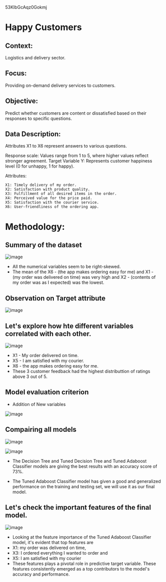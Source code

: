 53KIbGcAqz0Gokmj

# Happy Customers

## Context:
Logistics and delivery sector.

## Focus:
Providing on-demand delivery services to customers.

## Objective:
Predict whether customers are content or dissatisfied based on their responses to specific questions.

## Data Description:

Attributes X1 to X6 represent answers to various questions.

Response scale: Values range from 1 to 5, where higher values reflect stronger agreement.
Target Variable Y: Represents customer happiness level (0 for unhappy, 1 for happy).

Attributes:
    
    X1: Timely delivery of my order.
    X2: Satisfaction with product quality.
    X3: Fulfillment of all desired items in the order.
    X4: Perceived value for the price paid.
    X5: Satisfaction with the courier service.
    X6: User-friendliness of the ordering app.
    
# Methodology:

## Summary of the dataset

![image](https://github.com/53KIbGcAqz0Gokmj/WXPGaB7THQSafEkZ/assets/143815258/9b4ed329-1e99-4fc8-ab5d-027bb659becf)

* All the numerical variables seem to be right-skewed.
* The mean of the X6 - (the app makes ordering easy for me) and X1 - (my order was delivered on time) was very high and X2 - (contents of my order was as I expected) was the lowest.

## Observation on Target attribute

![image](https://github.com/53KIbGcAqz0Gokmj/WXPGaB7THQSafEkZ/assets/143815258/c5b75d47-678d-49f2-8952-4c3a18eb4160)

## Let's explore how hte different variables correlated with each other.

![image](https://github.com/53KIbGcAqz0Gokmj/WXPGaB7THQSafEkZ/assets/143815258/694a5a97-e38a-4d12-9855-4163cb3e89be)

* X1 - My order delivered on time.
* X5 - I am satisfied with my courier.
* X6 - the app makes ordering easy for me.
* These 3 customer feedback had the highest distributtion of ratings above 3 out of 5.

## Model evaluation criterion

* Addition of New variables

![image](https://github.com/53KIbGcAqz0Gokmj/WXPGaB7THQSafEkZ/assets/143815258/8154bbf2-2912-48e2-9b41-c363aa3f99de)

## Compairing all models

![image](https://github.com/53KIbGcAqz0Gokmj/WXPGaB7THQSafEkZ/assets/143815258/f4028830-f74a-4f67-a6a7-a30bc29edf29)

![image](https://github.com/53KIbGcAqz0Gokmj/WXPGaB7THQSafEkZ/assets/143815258/532f94d3-5bc7-4772-a196-4a5b5bc8c129)

* The Decision Tree and Tuned Decision Tree and Tuned Adaboost Classifier models are giving the best results with an accuracy score of 73%.
  
* The Tuned Adaboost Classifier model has given a good and generalized performance on the training and testing set, we will use it as our final model.
  
## Let's check the important features of the final model.

![image](https://github.com/53KIbGcAqz0Gokmj/WXPGaB7THQSafEkZ/assets/143815258/3c7927d2-5924-40bd-9768-21530334b6c0)

* Looking at the feature importance of the Tuned Adaboost Classifier model, it's evident that top features are 
* X1: my order was delivered on time,
* X3: I ordered everything I wanted to order and
* X5: I am satisfied with my courier  
* These features plays a pivotal role in predictive target variable. These features consistently emerged as a top contributors to the model's accuracy and performance.
